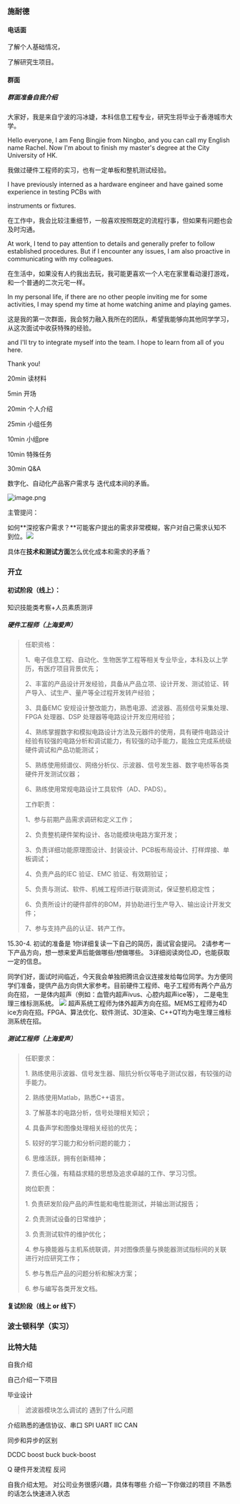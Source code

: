 ### 施耐德

#### **电话面**

了解个人基础情况，

了解研究生项目。

#### **群面**

##### **群面准备**自我介绍

大家好，我是来自宁波的冯冰婕，本科信息工程专业，研究生将毕业于香港城市大学。

Hello everyone, I am Feng Bingjie from Ningbo, and you can call my English name Rachel. Now I'm about to finish my master's degree at the City University of HK.

我做过硬件工程师的实习，也有一定单板和整机测试经验。

I have previously interned as a hardware engineer and have gained some experience in testing PCBs with

instruments or fixtures.

在工作中，我会比较注重细节，一般喜欢按照既定的流程行事，但如果有问题也会及时沟通。

At work, I tend to pay attention to details and generally prefer to follow established procedures. But if I encounter any issues, I am also proactive in communicating with my colleagues.

在生活中，如果没有人约我出去玩，我可能更喜欢一个人宅在家里看动漫打游戏，和一个普通的二次元宅一样。

In my personal life, if there are no other people inviting me for some activities, I may spend my time at home watching anime and playing games.

这是我的第一次群面，我会努力融入我所在的团队，希望我能够向其他同学学习，从这次面试中收获特殊的经验。

and I'll try to integrate myself into the team. I hope to learn from all of you here.

Thank you!

20min 读材料

5min 开场

20min 个人介绍

25min 小组任务

10min 小组pre

10min 特殊任务

30min Q\&A

数字化、自动化产品客户需求与 迭代成本间的矛盾。

![image.png](https://note.youdao.com/yws/res/1627/WEBRESOURCE86e6c4c316716f22efd6e308fff123ab)

主管提问：

如何\*\*深挖客户需求？\*\*可能客户提出的需求非常模糊，客户对自己需求认知不到位。![](http://mail.163.com/js6/s?func=mbox\:getMessageData\&mid=88:1tbiWBLkSGNftiDpnwAAm6\&part=3)

具体在**技术和测试方面**怎么优化成本和需求的矛盾？

### 开立

#### **初试**阶段（线上）：&#x20;

知识技能类考察+人员素质测评

##### 硬件工程师（上海爱声）

> 任职资格：
>
> 1、电子信息工程、自动化、生物医学工程等相关专业毕业，本科及以上学历，有医疗项目背景优先；
>
> 2、丰富的产品设计开发经验，具备从产品立项、设计开发、测试验证、转产导入、试生产、量产等全过程开发转产经验；
>
> 3、具备EMC 安规设计整改能力，熟悉电源、滤波器、高频信号采集处理、FPGA 处理器、DSP 处理器等电路设计开发应用经验；
>
> 4、熟练掌握数字和模拟电路设计方法及元器件的使用，具有硬件电路设计经验有较强的电路分析和调试能力，有较强的动手能力，能独立完成系统级硬件调试和产品功能测试；
>
> 5、熟练使用频谱仪、网络分析仪、示波器、信号发生器、数字电桥等各类硬件开发测试仪器；
>
> 6、熟练使用常规电路设计工具软件（AD、PADS）。
>
> 工作职责：
>
> 1、参与前期产品需求调研和定义工作；
>
> 2、负责整机硬件架构设计、各功能模块电路方案开发；
>
> 3、负责详细功能原理图设计、封装设计、PCB板布局设计、打样焊接、单板调试；
>
> 4、负责产品的IEC 验证、EMC 验证、有效期验证；
>
> 5、负责与测试、软件、机械工程师进行联调测试，保证整机稳定性；
>
> 6、负责所设计的硬件部件的BOM，并协助进行生产导入、输出设计开发文件；
>
> 7、参与支持产品的认证、转产工作。

15.30-4.
初试的准备是
1你详细复读一下自己的简历，面试官会提问。
2请参考一下产品方向，想一想来爱声后能做哪些/想做哪些。
3详细阅读岗位JD，也能获取一定的信息。

同学们好，面试时间临近，今天我会单独把腾讯会议连接发给每位同学。为方便同学们准备，提供产品方向供大家参考。目前硬件工程师、电子工程师有两个产品方向在招，
一是体内超声（例如：血管内超声ivus、心腔内超声ice等），
二是电生理三维标测系统。
![](Pasted%20image%2020231020112010.png)
超声系统工程师为体外超声方向在招。MEMS工程师为4D ice方向在招。FPGA、算法优化、软件测试、3D渲染、C++QT均为电生理三维标测系统在招。

##### 测试工程师（上海爱声）

> 任职要求：
>
> 1\. 熟练使用示波器、信号发生器、阻抗分析仪等电子测试仪器，有较强的动手能力。
>
> 2\. 熟练使用Matlab，熟悉C++语言。
>
> 3\. 了解基本的电路分析，信号处理相关知识；
>
> 4\. 具备声学和图像处理相关经验的优先；
>
> 5\. 较好的学习能力和分析问题的能力；
>
> 6\. 思维活跃，拥有创新精神；
>
> 7\. 责任心强，有精益求精的思想及追求卓越的工作、学习习惯。
>
> 岗位职责：
>
> 1\. 负责研发阶段产品的声性能和电性能测试，并输出测试报告；
>
> 2\. 负责测试设备的日常维护；
>
> 3\. 负责测试软件的维护优化；
>
> 4\. 参与换能器与主机系统联调，并对图像质量与换能器测试指标间的关联进行对应研究工作；
>
> 5\. 参与售后产品的问题分析和解决方案；
>
> 6\. 参与编写各类开发文档。

#### **复试**阶段（线上 or 线下）&#x20;

### 波士顿科学（实习）

### 比特大陆
自我介绍

自己介绍一下项目

毕业设计
>滤波器模块怎么调试的
>遇到了什么问题


介绍熟悉的通信协议、串口
	SPI
	UART
	IIC
	CAN

同步和异步的区别

DCDC
boost
buck
buck-boost

Q
硬件开发流程
反问

自我介绍太短。
对公司业务很感兴趣，具体有哪些
介绍一下你做过的项目
不熟悉的话怎么快速进入状态



